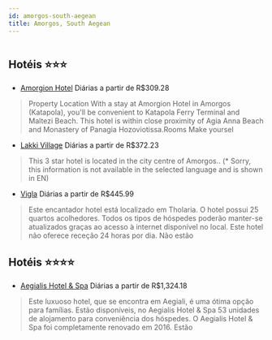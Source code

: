 ```yaml
---
id: amorgos-south-aegean
title: Amorgos, South Aegean
---
```


<center><img src="https://assets.cosmos-data.com/1/00630cd73676f19fb0e6525b4d855155/494211.jpg" alt="" /></center>


## Hotéis ⭐️⭐️⭐️

-    [Amorgion Hotel](https://www.hurb.com/aud/https://www.hurb.com/hoteis/amorgos/amorgion-hotel-JNP-JP950683?cmp=18055) Diárias a partir de R$309.28
   > Property Location With a stay at Amorgion Hotel in Amorgos (Katapola), you&apos;ll be convenient to Katapola Ferry Terminal and Maltezi Beach. This hotel is within close proximity of Agia Anna Beach and Monastery of Panagia Hozoviotissa.Rooms Make yoursel
-    [Lakki Village](https://www.hurb.com/aud/https://www.hurb.com/hoteis/amorgos/lakki-village-JNP-JP289979?cmp=18055) Diárias a partir de R$372.23
   > This 3 star hotel is located in the city centre of Amorgos.. (* Sorry, this information is not available in the selected language and is shown in EN) 
-    [Vigla](https://www.hurb.com/aud/https://www.hurb.com/hoteis/amorgos/vigla-JNP-JP924097?cmp=18055) Diárias a partir de R$445.99
   > Este encantador hotel está localizado em Tholaria. O hotel possui 25 quartos acolhedores. Todos os tipos de hóspedes poderão manter-se atualizados graças ao acesso à internet disponível no local. Este hotel não oferece receção 24 horas por dia. Não estão 

## Hotéis ⭐️⭐️⭐️⭐️

-    [Aegialis Hotel & Spa](https://www.hurb.com/aud/https://www.hurb.com/hoteis/amorgos/aegialis-hotel-spa-JNP-JP096606?cmp=18055) Diárias a partir de R$1,324.18
   > Este luxuoso hotel, que se encontra em Aegiali, é uma ótima opção para famílias. Estão disponíveis, no Aegialis Hotel &amp; Spa 53 unidades de alojamento para conveniência dos hóspedes. O Aegialis Hotel &amp; Spa foi completamente renovado em 2016. Estão 

